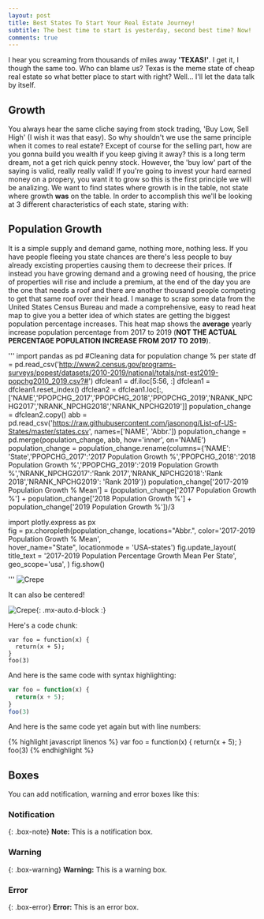 ```yaml
---
layout: post
title: Best States To Start Your Real Estate Journey!
subtitle: The best time to start is yesterday, second best time? Now!
comments: true
---
```

I hear you screaming from thousands of miles away **'TEXAS!'**. I get it, I though the same too. Who can blame us? Texas is the meme state of cheap real estate so what better place to start with right? Well... I'll let the data talk by itself.


## Growth 

You always hear the same cliche saying from stock trading, 'Buy Low, Sell High' (I wish it was that easy). So why shouldn't we use the same principle when it comes to real estate? Except of course for the selling part, how are you gonna build you wealth if you keep giving it away? this is a long term dream, not a get rich quick penny stock. However, the 'buy low' part of the saying is valid, really really valid! If you're going to invest your hard earned money on a propery, you want it to grow so this is the first principle we will be analizing. We want to find states where growth is in the table, not state where growth **was** on the table. In order to accomplish this we'll be looking at 3 different characteristics of each state, staring with:

## Population Growth 

It is a simple supply and demand game, nothing more, nothing less. If you have people fleeing you state chances are there's less people to buy already excisting properties causing them to decreese their prices. If instead you have growing demand and a growing need of housing, the price of properties will rise and include a premium, at the end of the day you are the one that needs a roof and there are another thousand people competing to get that same roof over their head. I manage to scrap some data from the United States Census Bureau and made a comprehensive, easy to read heat map to give you a better idea of which states are getting the biggest population percentage increases. This heat map shows the **average** yearly increase population percentage from 2017 to 2019 (**NOT THE ACTUAL PERCENTAGE POPULATION INCREASE FROM 2017 TO 2019**).

'''
import pandas as pd
#Cleaning data for population change % per state
df = pd.read_csv('http://www2.census.gov/programs-surveys/popest/datasets/2010-2019/national/totals/nst-est2019-popchg2010_2019.csv?#')
dfclean1 = df.iloc[5:56, :]
dfclean1 = dfclean1.reset_index()
dfclean2 = dfclean1.loc[:,['NAME','PPOPCHG_2017','PPOPCHG_2018','PPOPCHG_2019','NRANK_NPCHG2017','NRANK_NPCHG2018','NRANK_NPCHG2019']] 
population_change = dfclean2.copy()
abb = pd.read_csv('https://raw.githubusercontent.com/jasonong/List-of-US-States/master/states.csv', names=['NAME', 'Abbr.'])
population_change = pd.merge(population_change, abb, how='inner', on='NAME')
population_change = population_change.rename(columns={'NAME': 'State','PPOPCHG_2017':'2017 Population Growth %','PPOPCHG_2018':'2018 Population Growth %','PPOPCHG_2019':'2019 Population Growth %','NRANK_NPCHG2017':'Rank 2017','NRANK_NPCHG2018':'Rank 2018','NRANK_NPCHG2019': 'Rank 2019'})
population_change['2017-2019 Population Growth % Mean'] = (population_change['2017 Population Growth %'] + population_change['2018 Population Growth %'] + population_change['2019 Population Growth %'])/3

import plotly.express as px  
fig = px.choropleth(population_change, 
                    locations="Abbr.", 
                    color='2017-2019 Population Growth % Mean',  
                    hover_name="State",
                    locationmode = 'USA-states') 
fig.update_layout(
    title_text = '2017-2019 Population Percentage Growth Mean Per State', 
    geo_scope='usa', 
)
fig.show() 

'''
![Crepe](https://s3-media3.fl.yelpcdn.com/bphoto/cQ1Yoa75m2yUFFbY2xwuqw/348s.jpg)

It can also be centered!

![Crepe](https://s3-media3.fl.yelpcdn.com/bphoto/cQ1Yoa75m2yUFFbY2xwuqw/348s.jpg){: .mx-auto.d-block :}

Here's a code chunk:

~~~
var foo = function(x) {
  return(x + 5);
}
foo(3)
~~~

And here is the same code with syntax highlighting:

```javascript
var foo = function(x) {
  return(x + 5);
}
foo(3)
```

And here is the same code yet again but with line numbers:

{% highlight javascript linenos %}
var foo = function(x) {
  return(x + 5);
}
foo(3)
{% endhighlight %}

## Boxes
You can add notification, warning and error boxes like this:

### Notification

{: .box-note}
**Note:** This is a notification box.

### Warning

{: .box-warning}
**Warning:** This is a warning box.

### Error

{: .box-error}
**Error:** This is an error box.
